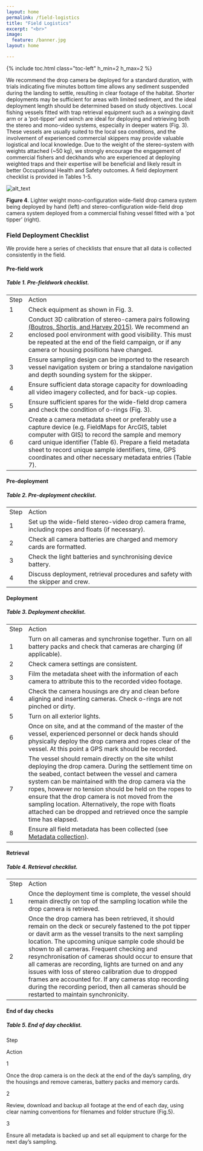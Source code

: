 ```yaml
---
layout: home
permalink: /field-logistics
title: "Field Logistics"
excerpt: "<br>"
image:
  feature: /banner.jpg
layout: home

---
```

{% include toc.html class="toc-left" h_min=2 h_max=2 %}

We recommend the drop camera be deployed for a standard duration, with trials indicating five minutes bottom time allows any sediment suspended during the landing to settle, resulting in clear footage of the habitat. Shorter deployments may be sufficient for areas with limited sediment, and the ideal deployment length should be determined based on study objectives. Local fishing vessels fitted with trap retrieval equipment such as a swinging davit arm or a ‘pot-tipper’ and winch are ideal for deploying and retrieving both the stereo and mono-video systems, especially in deeper waters (Fig. 3). These vessels are usually suited to the local sea conditions, and the involvement of experienced commercial skippers may provide valuable logistical and local knowledge. Due to the weight of the stereo-system with weights attached (~50 kg), we strongly encourage the engagement of commercial fishers and deckhands who are experienced at deploying weighted traps and their expertise will be beneficial and likely result in better Occupational Health and Safety outcomes. A field deployment checklist is provided in Tables 1-5.

![alt_text](images/figure4.png "image_tooltip")

**Figure 4**. Lighter weight mono-configuration wide-field drop camera system being deployed by hand (left) and stereo-configuration wide-field drop camera system deployed from a commercial fishing vessel fitted with a ‘pot tipper’ (right).

### Field Deployment Checklist

We provide here a series of checklists that ensure that all data is collected consistently in the field.


#### Pre-field work


##### **Table 1.** Pre-fieldwork checklist.


<table>
  <tr>
   <td>Step
   </td>
   <td>Action
   </td>
  </tr>
  <tr>
   <td>1
   </td>
   <td>Check equipment as shown in Fig. 3.
   </td>
  </tr>
  <tr>
   <td>2
   </td>
   <td>Conduct 3D calibration of stereo-camera pairs following <a href="https://paperpile.com/c/Veq9nl/ghFAH">(Boutros, Shortis, and Harvey 2015)</a>. We recommend an enclosed pool environment with good visibility. This must be repeated at the end of the field campaign, or if any camera or housing positions have changed.
   </td>
  </tr>
  <tr>
   <td>3
   </td>
   <td>Ensure sampling design can be imported to the research vessel navigation system or bring a standalone navigation and depth sounding system for the skipper.
   </td>
  </tr>
  <tr>
   <td>4
   </td>
   <td>Ensure sufficient data storage capacity for downloading all video imagery collected, and for back-up copies.
   </td>
  </tr>
  <tr>
   <td>5
   </td>
   <td>Ensure sufficient spares for the wide-field drop camera and check the condition of o-rings (Fig. 3).
   </td>
  </tr>
  <tr>
   <td>6
   </td>
   <td>Create a camera metadata sheet or preferably use a capture device (e.g. FieldMaps for ArcGIS, tablet computer with GIS) to record the sample and memory card unique identifier (Table 6). Prepare a field metadata sheet to record unique sample identifiers, time, GPS coordinates and other necessary metadata entries (Table 7).
   </td>
  </tr>
</table>



#### Pre-deployment


##### **Table 2.** Pre-deployment checklist.


<table>
  <tr>
   <td>Step
   </td>
   <td>Action
   </td>
  </tr>
  <tr>
   <td>1
   </td>
   <td>
    Set up the wide-field stereo-video drop camera frame, including ropes and floats (if necessary).
   </td>
  </tr>
  <tr>
   <td>2
   </td>
   <td>
    Check all camera batteries are charged and memory cards are formatted.
   </td>
  </tr>
  <tr>
   <td>3
   </td>
   <td>
     Check the light batteries and synchronising device battery.
   </td>
  </tr>
  <tr>
   <td>4
   </td>
   <td>
    Discuss deployment, retrieval procedures and safety with the skipper and crew.
   </td>
  </tr>
</table>



#### Deployment


##### **Table 3.** Deployment checklist.


<table>
  <tr>
   <td>Step
   </td>
   <td>Action
   </td>
  </tr>
  <tr>
   <td>1
   </td>
   <td>Turn on all cameras and synchronise together. Turn on all battery packs and check that cameras are charging (if applicable).
   </td>
  </tr>
  <tr>
   <td>2
   </td>
   <td>Check camera settings are consistent.
   </td>
  </tr>
  <tr>
   <td>3
   </td>
   <td> Film the metadata sheet with the information of each camera to attribute this to the recorded video footage.
   </td>
  </tr>
  <tr>
   <td>4
   </td>
   <td>Check the camera housings are dry and clean before aligning and inserting cameras. Check o-rings are not pinched or dirty.
   </td>
  </tr>
  <tr>
   <td>5
   </td>
   <td>Turn on all exterior lights.
   </td>
  </tr>
  <tr>
   <td>6
   </td>
   <td>Once on site, and at the command of the master of the vessel, experienced personnel or deck hands should physically deploy the drop camera and ropes clear of the vessel. At this point a GPS mark should be recorded.
   </td>
  </tr>
  <tr>
   <td>7
   </td>
   <td>The vessel should remain directly on the site whilst deploying the drop camera. During the settlement time on the seabed, contact between the vessel and camera system can be maintained with the drop camera via the ropes, however no tension should be held on the ropes to ensure that the drop camera is not moved from the sampling location. Alternatively, the rope with floats attached can be dropped and retrieved once the sample time has elapsed. 
   </td>
  </tr>
  <tr>
   <td>8
   </td>
   <td>Ensure all field metadata has been collected (see <a href="https://drop-camera-field-manual.github.io/metadata-collection">Metadata collection</a>).
   </td>
  </tr>
</table>



#### Retrieval


##### **Table 4.** Retrieval checklist.


<table>
  <tr>
   <td>Step
   </td>
   <td>Action
   </td>
  </tr>
  <tr>
   <td>1
   </td>
   <td>Once the deployment time is complete, the vessel should remain directly on top of the sampling location while the drop camera is retrieved.
   </td>
  </tr>
  <tr>
   <td>2
   </td>
   <td>Once the drop camera has been retrieved, it should remain on the deck or securely fastened to the pot tipper or davit arm as the vessel transits to the next sampling location. The upcoming unique sample code should be shown to all cameras. Frequent checking and resynchronisation of cameras should occur to ensure that all cameras are recording, lights are turned on and any issues with loss of stereo calibration due to dropped frames are accounted for. If any cameras stop recording during the recording period, then all cameras should be restarted to maintain synchronicity. 
   </td>
  </tr>
</table>



#### End of day checks


##### **Table 5.** End of day checklist.

   <td>Step
</p>
   </td>
   <td>Action
</p>
   </td>
   <td>1
</p>
   </td>
   <td>Once the drop camera is on the deck at the end of the day’s sampling, dry the housings and remove cameras, battery packs and memory cards. 
</p>
   </td>
   <td>2
</p>
   </td>
   <td>Review, download and backup all footage at the end of each day, using clear naming conventions for filenames and folder structure (Fig.5). 
</p>
   </td>
   <td>3
</p>
   </td>
   <td>Ensure all metadata is backed up and set all equipment to charge for the next day’s sampling.
</p>
   </td>
